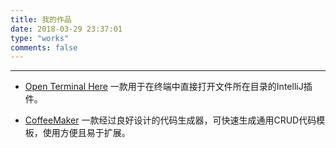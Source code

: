 ```yaml
---
title: 我的作品
date: 2018-03-29 23:37:01
type: "works"
comments: false
---
```


***

- [Open Terminal Here](/post/2015/12/03/design-of-intellij-plugin-open-terminal-here/) 
一款用于在终端中直接打开文件所在目录的IntelliJ插件。

- [CoffeeMaker](/post/2017/07/21/design-of-universal-code-generator-coffee-maker/)
一款经过良好设计的代码生成器，可快速生成通用CRUD代码模板，使用方便且易于扩展。

